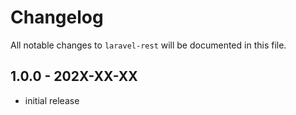 # Changelog

All notable changes to `laravel-rest` will be documented in this file.

## 1.0.0 - 202X-XX-XX

- initial release
